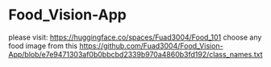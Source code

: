 # Food_Vision-App
please visit: https://huggingface.co/spaces/Fuad3004/Food_101
choose any food image from this https://github.com/Fuad3004/Food_Vision-App/blob/e7e9471303af0b0bbcbd2339b970a4860b3fd192/class_names.txt
